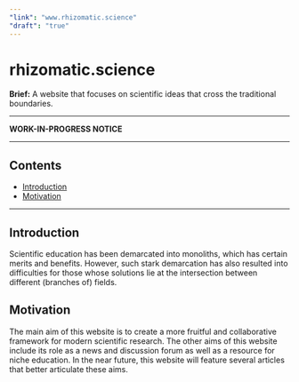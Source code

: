 ```yaml
---
"link": "www.rhizomatic.science"
"draft": "true"
---
```


# rhizomatic.science

**Brief:** A website that focuses on scientific ideas that cross the traditional boundaries.

---

**WORK-IN-PROGRESS NOTICE**

---

## Contents

- [Introduction](#Introduction)
- [Motivation](#Motivation)

---

## Introduction

Scientific education has been demarcated into monoliths, which has certain merits and benefits. However, such stark demarcation has also resulted into difficulties for those whose solutions lie at the intersection between different (branches of) fields.

## Motivation

The main aim of this website is to create a more fruitful and collaborative framework for modern scientific research. The other aims of this website include its role as a news and discussion forum as well as a resource for niche education. In the near future, this website will feature several articles that better articulate these aims.
